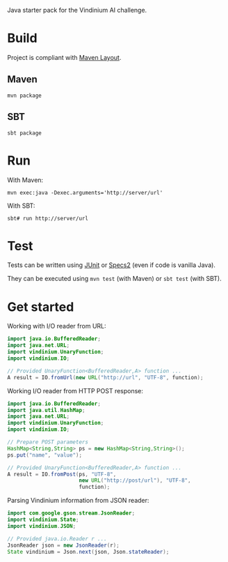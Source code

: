 Java starter pack for the Vindinium AI challenge.

# Build

Project is compliant with [Maven Layout](http://maven.apache.org/guides/introduction/introduction-to-the-standard-directory-layout.html).

## Maven

```
mvn package
```

## SBT

```
sbt package
```

# Run

With Maven:

```
mvn exec:java -Dexec.arguments='http://server/url'
```

With SBT:

```
sbt# run http://server/url
```

# Test

Tests can be written using [JUnit](http://junit.org) or [Specs2](http://etorreborre.github.io/specs2/) (even if code is vanilla Java).

They can be executed using `mvn test` (with Maven) or `sbt test` (with SBT).

# Get started

Working with I/O reader from URL:

```java
import java.io.BufferedReader;
import java.net.URL;
import vindinium.UnaryFunction;
import vindinium.IO;

// Provided UnaryFunction<BufferedReader,A> function ...
A result = IO.fromUrl(new URL("http://url", "UTF-8", function);
```

Working I/O reader from HTTP POST response:

```java
import java.io.BufferedReader;
import java.util.HashMap;
import java.net.URL;
import vindinium.UnaryFunction;
import vindinium.IO;

// Prepare POST parameters
HashMap<String,String> ps = new HashMap<String,String>();
ps.put("name", "value");

// Provided UnaryFunction<BufferedReader,A> function ...
A result = IO.fromPost(ps, "UTF-8", 
                       new URL("http://post/url"), "UTF-8",
                       function);
```

Parsing Vindinium information from JSON reader:

```java
import com.google.gson.stream.JsonReader;
import vindinium.State;
import vindinium.JSON;

// Provided java.io.Reader r ...
JsonReader json = new JsonReader(r);
State vindinium = Json.next(json, Json.stateReader);
```